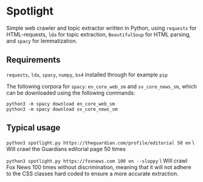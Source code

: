 # Spotlight

Simple web crawler and topic extractor written in Python, using `requests` for 
HTML-requests, `lda` for topic extraction, `BeautifulSoup` for HTML parsing,
and `spacy` for lemmatization.

## Requirements

`requests`, `lda`, `spacy`, `numpy`, `bs4` installed through for example `pip`

The following corpora for `spacy`: `en_core_web_sm` and `sv_core_news_sm`, 
which can be downloaded using the following commands:

```
python3 -m spacy download en_core_web_sm
python3 -m spacy download sv_core_news_sm
```

## Typical usage

`python3 spotlight.py https://theguardian.com/profile/editorial 50 en` \\
Will crawl the Guardians editorial page 50 times


`python3 spotlight.py https://foxnews.com 100 en --sloppy` \\
Will crawl Fox News 100 times without discrimination, meaning that it will
not adhere to the CSS classes hard coded to ensure a more accurate extraction.
